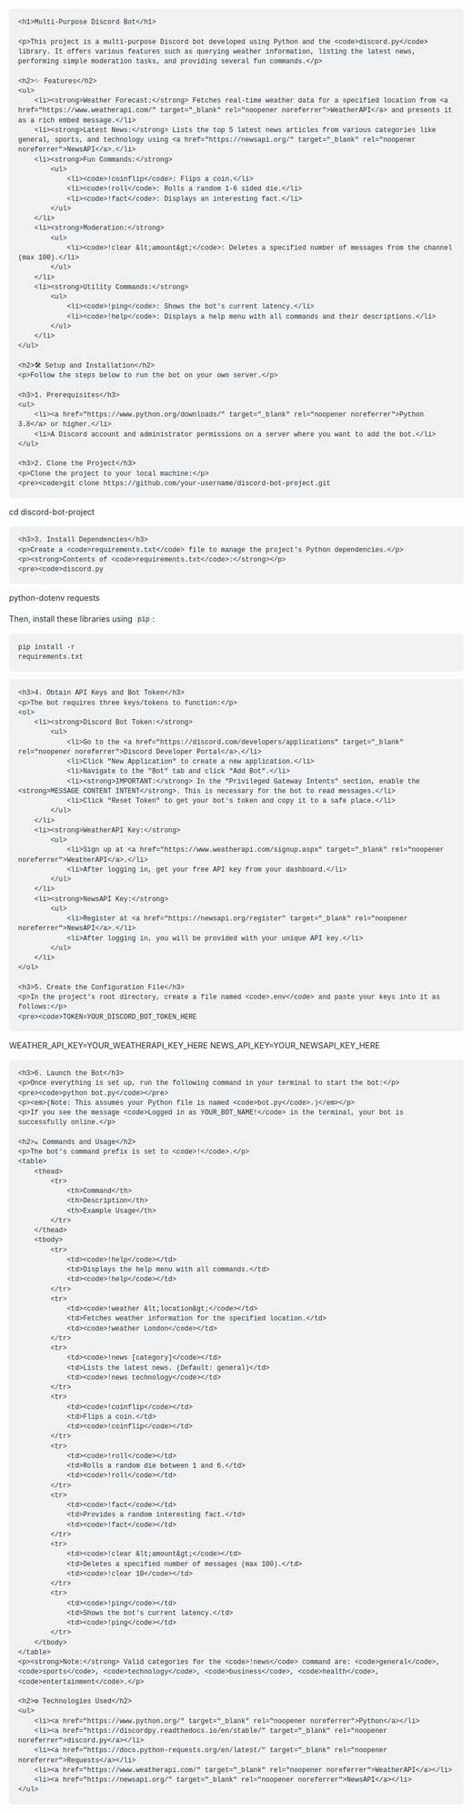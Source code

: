 <!DOCTYPE html>
<html lang="en">
<head>
    <meta charset="UTF-8">
    <meta name="viewport" content="width=device-width, initial-scale=1.0">
    <title>Multi-Purpose Discord Bot README</title>
    <style>
        body {
            font-family: -apple-system, BlinkMacSystemFont, "Segoe UI", Helvetica, Arial, sans-serif, "Apple Color Emoji", "Segoe UI Emoji";
            line-height: 1.6;
            color: #24292e;
            max-width: 800px;
            margin: 0 auto;
            padding: 30px;
        }
        h1, h2, h3 {
            border-bottom: 1px solid #eaecef;
            padding-bottom: 0.3em;
            font-weight: 600;
        }
        code {
            font-family: "SFMono-Regular", Consolas, "Liberation Mono", Menlo, Courier, monospace;
            background-color: rgba(27,31,35,0.05);
            padding: 0.2em 0.4em;
            margin: 0;
            font-size: 85%;
            border-radius: 3px;
        }
        pre code {
            display: block;
            padding: 16px;
            overflow: auto;
            font-size: 85%;
            line-height: 1.45;
            border-radius: 6px;
        }
        a {
            color: #0366d6;
            text-decoration: none;
        }
        a:hover {
            text-decoration: underline;
        }
        table {
            border-collapse: collapse;
            width: 100%;
            margin-top: 1em;
            display: block;
            overflow: auto;
        }
        th, td {
            border: 1px solid #dfe2e5;
            padding: 8px 12px;
            text-align: left;
        }
        th {
            background-color: #f6f8fa;
            font-weight: 600;
        }
        ul, ol {
            padding-left: 2em;
        }
    </style>
</head>
<body>

    <h1>Multi-Purpose Discord Bot</h1>

    <p>This project is a multi-purpose Discord bot developed using Python and the <code>discord.py</code> library. It offers various features such as querying weather information, listing the latest news, performing simple moderation tasks, and providing several fun commands.</p>

    <h2>✨ Features</h2>
    <ul>
        <li><strong>Weather Forecast:</strong> Fetches real-time weather data for a specified location from <a href="https://www.weatherapi.com/" target="_blank" rel="noopener noreferrer">WeatherAPI</a> and presents it as a rich embed message.</li>
        <li><strong>Latest News:</strong> Lists the top 5 latest news articles from various categories like general, sports, and technology using <a href="https://newsapi.org/" target="_blank" rel="noopener noreferrer">NewsAPI</a>.</li>
        <li><strong>Fun Commands:</strong>
            <ul>
                <li><code>!coinflip</code>: Flips a coin.</li>
                <li><code>!roll</code>: Rolls a random 1-6 sided die.</li>
                <li><code>!fact</code>: Displays an interesting fact.</li>
            </ul>
        </li>
        <li><strong>Moderation:</strong>
            <ul>
                <li><code>!clear &lt;amount&gt;</code>: Deletes a specified number of messages from the channel (max 100).</li>
            </ul>
        </li>
        <li><strong>Utility Commands:</strong>
            <ul>
                <li><code>!ping</code>: Shows the bot's current latency.</li>
                <li><code>!help</code>: Displays a help menu with all commands and their descriptions.</li>
            </ul>
        </li>
    </ul>

    <h2>🛠️ Setup and Installation</h2>
    <p>Follow the steps below to run the bot on your own server.</p>

    <h3>1. Prerequisites</h3>
    <ul>
        <li><a href="https://www.python.org/downloads/" target="_blank" rel="noopener noreferrer">Python 3.8</a> or higher.</li>
        <li>A Discord account and administrator permissions on a server where you want to add the bot.</li>
    </ul>

    <h3>2. Clone the Project</h3>
    <p>Clone the project to your local machine:</p>
    <pre><code>git clone https://github.com/your-username/discord-bot-project.git
cd discord-bot-project</code></pre>

    <h3>3. Install Dependencies</h3>
    <p>Create a <code>requirements.txt</code> file to manage the project's Python dependencies.</p>
    <p><strong>Contents of <code>requirements.txt</code>:</strong></p>
    <pre><code>discord.py
python-dotenv
requests</code></pre>
    <p>Then, install these libraries using <code>pip</code>:</p>
    <pre><code>pip install -r requirements.txt</code></pre>

    <h3>4. Obtain API Keys and Bot Token</h3>
    <p>The bot requires three keys/tokens to function:</p>
    <ol>
        <li><strong>Discord Bot Token:</strong>
            <ul>
                <li>Go to the <a href="https://discord.com/developers/applications" target="_blank" rel="noopener noreferrer">Discord Developer Portal</a>.</li>
                <li>Click "New Application" to create a new application.</li>
                <li>Navigate to the "Bot" tab and click "Add Bot".</li>
                <li><strong>IMPORTANT:</strong> In the "Privileged Gateway Intents" section, enable the <strong>MESSAGE CONTENT INTENT</strong>. This is necessary for the bot to read messages.</li>
                <li>Click "Reset Token" to get your bot's token and copy it to a safe place.</li>
            </ul>
        </li>
        <li><strong>WeatherAPI Key:</strong>
            <ul>
                <li>Sign up at <a href="https://www.weatherapi.com/signup.aspx" target="_blank" rel="noopener noreferrer">WeatherAPI</a>.</li>
                <li>After logging in, get your free API key from your dashboard.</li>
            </ul>
        </li>
        <li><strong>NewsAPI Key:</strong>
            <ul>
                <li>Register at <a href="https://newsapi.org/register" target="_blank" rel="noopener noreferrer">NewsAPI</a>.</li>
                <li>After logging in, you will be provided with your unique API key.</li>
            </ul>
        </li>
    </ol>

    <h3>5. Create the Configuration File</h3>
    <p>In the project's root directory, create a file named <code>.env</code> and paste your keys into it as follows:</p>
    <pre><code>TOKEN=YOUR_DISCORD_BOT_TOKEN_HERE
WEATHER_API_KEY=YOUR_WEATHERAPI_KEY_HERE
NEWS_API_KEY=YOUR_NEWSAPI_KEY_HERE</code></pre>

    <h3>6. Launch the Bot</h3>
    <p>Once everything is set up, run the following command in your terminal to start the bot:</p>
    <pre><code>python bot.py</code></pre>
    <p><em>(Note: This assumes your Python file is named <code>bot.py</code>.)</em></p>
    <p>If you see the message <code>Logged in as YOUR_BOT_NAME!</code> in the terminal, your bot is successfully online.</p>

    <h2>🚀 Commands and Usage</h2>
    <p>The bot's command prefix is set to <code>!</code>.</p>
    <table>
        <thead>
            <tr>
                <th>Command</th>
                <th>Description</th>
                <th>Example Usage</th>
            </tr>
        </thead>
        <tbody>
            <tr>
                <td><code>!help</code></td>
                <td>Displays the help menu with all commands.</td>
                <td><code>!help</code></td>
            </tr>
            <tr>
                <td><code>!weather &lt;location&gt;</code></td>
                <td>Fetches weather information for the specified location.</td>
                <td><code>!weather London</code></td>
            </tr>
            <tr>
                <td><code>!news [category]</code></td>
                <td>Lists the latest news. (Default: general)</td>
                <td><code>!news technology</code></td>
            </tr>
            <tr>
                <td><code>!coinflip</code></td>
                <td>Flips a coin.</td>
                <td><code>!coinflip</code></td>
            </tr>
            <tr>
                <td><code>!roll</code></td>
                <td>Rolls a random die between 1 and 6.</td>
                <td><code>!roll</code></td>
            </tr>
            <tr>
                <td><code>!fact</code></td>
                <td>Provides a random interesting fact.</td>
                <td><code>!fact</code></td>
            </tr>
            <tr>
                <td><code>!clear &lt;amount&gt;</code></td>
                <td>Deletes a specified number of messages (max 100).</td>
                <td><code>!clear 10</code></td>
            </tr>
            <tr>
                <td><code>!ping</code></td>
                <td>Shows the bot's current latency.</td>
                <td><code>!ping</code></td>
            </tr>
        </tbody>
    </table>
    <p><strong>Note:</strong> Valid categories for the <code>!news</code> command are: <code>general</code>, <code>sports</code>, <code>technology</code>, <code>business</code>, <code>health</code>, <code>entertainment</code>.</p>

    <h2>⚙️ Technologies Used</h2>
    <ul>
        <li><a href="https://www.python.org/" target="_blank" rel="noopener noreferrer">Python</a></li>
        <li><a href="https://discordpy.readthedocs.io/en/stable/" target="_blank" rel="noopener noreferrer">discord.py</a></li>
        <li><a href="https://docs.python-requests.org/en/latest/" target="_blank" rel="noopener noreferrer">Requests</a></li>
        <li><a href="https://www.weatherapi.com/" target="_blank" rel="noopener noreferrer">WeatherAPI</a></li>
        <li><a href="https://newsapi.org/" target="_blank" rel="noopener noreferrer">NewsAPI</a></li>
    </ul>

</body>
</html>
